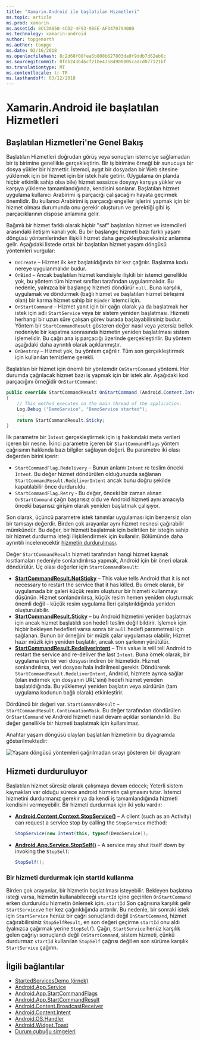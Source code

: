```yaml
---
title: "Xamarin.Android ile başlatılan Hizmetleri"
ms.topic: article
ms.prod: xamarin
ms.assetid: 8CC3A850-4CD2-4F93-98EE-AF3470794000
ms.technology: xamarin-android
author: topgenorth
ms.author: toopge
ms.date: 02/16/2018
ms.openlocfilehash: 8c2d68f08fea5b808b627803da9f9ddb7d62eb6c
ms.sourcegitcommit: 0fdb243b46cf21be47584900805cadcd077121bf
ms.translationtype: MT
ms.contentlocale: tr-TR
ms.lasthandoff: 03/12/2018
---
```

# <a name="started-services-with-xamarinandroid"></a>Xamarin.Android ile başlatılan Hizmetleri

## <a name="started-services-overview"></a>Başlatılan Hizmetleri'ne Genel Bakış

Başlatılan Hizmetleri doğrudan görüş veya sonuçları istemciye sağlamadan bir iş birimine genellikle gerçekleştirin. Bir iş birimine örneği bir sunucuya bir dosya yükler bir hizmettir. İstemci, aygıt bir dosyadan bir Web sitesine yüklemek için bir hizmet için bir istek hale getirir. (Uygulama ön planda hiçbir etkinlik sahip olsa bile) hizmet sessizce dosyayı karşıya yükler ve karşıya yükleme tamamlandığında, kendisini sonlanır. Başlatılan hizmet uygulama kullanıcı Arabirimi iş parçacığı çalışacağını hayata geçirmek önemlidir. Bu kullanıcı Arabirimi iş parçacığı engeller işlerini yapmak için bir hizmet olması durumunda onu gerekir oluşturun ve gerektiği gibi iş parçacıklarının dispose anlamına gelir.

Bağımlı bir hizmet farklı olarak hiçbir "saf" başlatılan hizmet ve istemcileri arasındaki iletişim kanalı yok. Bu bir başlangıç hizmeti bazı farklı yaşam döngüsü yöntemlerinden ilişkili hizmet daha gerçekleştireceksiniz anlamına gelir. Aşağıdaki listede ortak bir başlatılan hizmet yaşam döngüsü yöntemleri vurgular:

* `OnCreate` &ndash; Hizmet ilk kez başlatıldığında bir kez çağrılır. Başlatma kodu nereye uygulanmalıdır budur.
* `OnBind` &ndash; Ancak başlatılan hizmet kendisiyle ilişkili bir istemci genellikle yok, bu yöntem tüm hizmet sınıfları tarafından uygulanmalıdır. Bu nedenle, yalnızca bir başlangıç hizmeti döndürür `null`. Buna karşılık, uygulamak ve döndürmek (bağlı hizmet ve başlatılan hizmet birleşimi olan) bir karma hizmet sahip bir `Binder` istemci için.
* `OnStartCommand` &ndash; Hizmet yanıt için bir çağrı olarak ya da başlatmak her istek için adlı `StartService` veya bir sistem yeniden başlatması. Hizmeti herhangi bir uzun süre çalışan görev burada başlayabilirsiniz budur. Yöntem bir `StartCommandResult` gösteren değer nasıl veya yetersiz bellek nedeniyle bir kapatma sonrasında hizmetin yeniden başlatılması sistem işlemelidir. Bu çağrı ana iş parçacığı üzerinde gerçekleştirilir. Bu yöntem aşağıdaki daha ayrıntılı olarak açıklanmıştır.
* `OnDestroy` &ndash; Hizmet yok, bu yöntem çağrılır. Tüm son gerçekleştirmek için kullanılan temizleme gerekli.

Başlatılan bir hizmet için önemli bir yöntemdir `OnStartCommand` yöntemi. Her durumda çağrılacak hizmet bazı iş yapmak için bir istek alır. Aşağıdaki kod parçacığını örneğidir `OnStartCommand`: 

```csharp
public override StartCommandResult OnStartCommand (Android.Content.Intent intent, StartCommandFlags flags, int startId)
{
    // This method executes on the main thread of the application.
    Log.Debug ("DemoService", "DemoService started");
    ...
    return StartCommandResult.Sticky;
}
```

İlk parametre bir `Intent` gerçekleştirmek için iş hakkındaki meta verileri içeren bir nesne. İkinci parametre içeren bir `StartCommandFlags` yöntem çağrısının hakkında bazı bilgiler sağlayan değeri. Bu parametre iki olası değerden birini içerir:

* `StartCommandFlag.Redelivery` &ndash; Bunun anlamı `Intent` re teslim önceki `Intent`. Bu değer hizmet döndürülen olduğunuzda sağlanan `StartCommandResult.RedeliverIntent` ancak bunu doğru şekilde kapatılabilir önce durduruldu.
* `StartCommandFlag.Retry` &dash; Bu değer, önceki bir zaman alınan `OnStartCommand` çağrı başarısız oldu ve Android hizmeti aynı amacıyla önceki başarısız girişim olarak yeniden başlatmak çalışıyor.
 
Son olarak, üçüncü parametre istek tanımlar uygulaması için benzersiz olan bir tamsayı değerdir. Birden çok arayanlar aynı hizmet nesnesi çağırabilir mümkündür. Bu değer, bir hizmeti başlatmak için belirtilen bir isteğin sahip bir hizmet durdurma isteği ilişkilendirmek için kullanılır. Bölümünde daha ayrıntılı incelenecektir [hizmetin durdurulması](#Stopping_the_Service). 

Değer `StartCommandResult` hizmeti tarafından hangi hizmet kaynak kısıtlamaları nedeniyle sonlandırılırsa yapmak, Android için bir öneri olarak döndürülür. Üç olası değerler için `StartCommandResult`:

* **[StartCommandResult.NotSticky](https://developer.xamarin.com/api/field/Android.App.StartCommandResult.NotSticky/)** &ndash; This value tells Android that it is not necessary to restart the service that it has killed. Bu örnek olarak, bir uygulamada bir galeri küçük resim oluşturur bir hizmeti kullanmayı düşünün. Hizmet sonlandırılırsa, küçük resim hemen yeniden oluşturmak önemli değil &ndash; küçük resim uygulama İleri çalıştırıldığında yeniden oluşturulabilir.
* **[StartCommandResult.Sticky](https://developer.xamarin.com/api/field/Android.App.StartCommandResult.Sticky/)**  &ndash; bu Android hizmetini yeniden başlatmak için ancak hizmet başlatıldı son hedefi teslim değil bildirir. İşlemek için hiçbir bekleyen hedefleri varsa sonra bir `null` hedefi parametresi için sağlanan. Bunun bir örneğini bir müzik çalar uygulaması olabilir; Hizmet hazır müzik için yeniden başlatılır, ancak son şarkının yürütülür. 
* **[StartCommandResult.RedeliverIntent](https://developer.xamarin.com/api/field/Android.App.StartCommandResult.RedeliverIntent/)** &ndash; This value is will tell Android to restart the service and re-deliver the last `Intent`. Buna örnek olarak, bir uygulama için bir veri dosyası indiren bir hizmetidir. Hizmet sonlandırılırsa, veri dosyası hala indirilmesi gerekir. Döndürerek `StartCommandResult.RedeliverIntent`, Android, hizmete ayrıca sağlar (olan indirmek için dosyanın URL'sini) hedefi hizmet yeniden başlatıldığında. Bu yüklemeyi yeniden başlatın veya sürdürün (tam uygulama kodunun bağlı olarak) etkinleştirir.

Dördüncü bir değeri var. `StartCommandResult` &ndash; `StartCommandResult.ContinuationMask`. Bu değer tarafından döndürülen `OnStartCommand` ve Android hizmeti nasıl devam açıklar sonlandırıldı. Bu değer genellikle bir hizmeti başlatmak için kullanılmaz.

Anahtar yaşam döngüsü olayları başlatılan hizmetinin bu diyagramda gösterilmektedir: 

![Yaşam döngüsü yöntemleri çağrılmadan sırayı gösteren bir diyagram](started-services-images/started-service-01.png "yaşam döngüsü yöntemleri çağrılmadan sipariş gösteren diyagram.")


<a name="Stopping_the_Service" />

## <a name="stopping-the-service"></a>Hizmeti durduruluyor

Başlatılan hizmet süresiz olarak çalışmaya devam edecek; Yeterli sistem kaynakları var olduğu sürece android hizmetin çalışmasını tutar. İstemci hizmetini durdurmanız gerekir ya da kendi iş tamamlandığında hizmeti kendisini vermeyebilir. Bir hizmeti durdurmak için iki yolu vardır: 
 
* **[Android.Content.Context.StopService()](https://developer.xamarin.com/api/member/Android.Content.Context.StopService/p/Android.Content.Intent/)** &ndash; A client (such as an Activity) can request a service stop by calling the `StopService` method: 

    ```csharp
    StopService(new Intent(this, typeof(DemoService));
    ```

* **[Android.App.Service.StopSelf()](https://developer.xamarin.com/api/member/Android.App.Service.StopSelf()/)** &ndash; A service may shut itself down by invoking the `StopSelf`:

    ```csharp
    StopSelf();
    ```
    
### <a name="using-startid-to-stop-a-service"></a>Bir hizmeti durdurmak için startId kullanma

Birden çok arayanlar, bir hizmetin başlatılması isteyebilir. Bekleyen başlatma isteği varsa, hizmetin kullanabileceği `startId` içine geçirilen `OnStartCommand` erken durduruldu hizmetin önlemek için. `startId` Son çağrısına karşılık gelir `StartService`ve her kez çağırıldığında arttırılır. Bu nedenle, bir sonraki istek için `StartService` henüz bir çağrı sonuçlandı değil `OnStartCommand`, hizmet çağırabilirsiniz `StopSelfResult`, en son değeri geçirme `startId` onu aldı (yalnızca çağırmak yerine `StopSelf`). Çağrı, `StartService` henüz karşılık gelen çağrıyı sonuçlandı değil `OnStartCommand`, sistem hizmeti, çünkü durdurmaz `startId` kullanılan `StopSelf` çağrısı değil en son sürüme karşılık `StartService` çağırın.


## <a name="related-links"></a>İlgili bağlantılar

- [StartedServicesDemo (örnek)](https://developer.xamarin.com/samples/monodroid/ApplicationFundamentals/ServiceSamples/StartedServicesDemo/)
- [Android.App.Service](https://developer.xamarin.com/api/type/Android.App.Service)
- [Android.App.StartCommandFlags](https://developer.xamarin.com/api/type/Android.App.StartCommandFlags)
- [Android.App.StartCommandResult](https://developer.xamarin.com/api/type/Android.App.StartCommandResult)
- [Android.Content.BroadcastReceiver](https://developer.xamarin.com/api/type/Android.Content.BroadcastReceiver/)
- [Android.Content.Intent](https://developer.xamarin.com/api/type/Android.Content.Intent)
- [Android.OS.Handler](https://developer.xamarin.com/api/type/Android.OS.Handler/)
- [Android.Widget.Toast](https://developer.xamarin.com/api/type/Android.Widget.Toast/)
- [Durum çubuğu simgeleri](http://developer.android.com/guide/practices/ui_guidelines/icon_design_status_bar.html)
